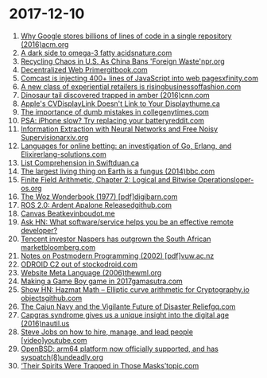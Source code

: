 # 2017-12-10
1. [Why Google stores billions of lines of code in a single repository (2016)acm.org](https://dl.acm.org/citation.cfm?id=2854146)
2. [A dark side to omega-3 fatty acidsnature.com](https://www.nature.com/articles/d41586-017-07678-8?WT.mc_id=TWT_NA_1711_BHNVDARKFATTYACIDS_PORTFOLIO)
3. [Recycling Chaos in U.S. As China Bans 'Foreign Waste'npr.org](https://www.npr.org/2017/12/09/568797388/recycling-chaos-in-u-s-as-china-bans-foreign-waste?utm_source=twitter.com&utm_medium=social&utm_campaign=npr&utm_term=nprnews&utm_content=202909)
4. [Decentralized Web Primergitbook.com](https://www.gitbook.com/book/flyingzumwalt/decentralized-web-primer/details)
5. [Comcast is injecting 400+ lines of JavaScript into web pagesxfinity.com](http://forums.xfinity.com/t5/Customer-Service/Are-you-aware-Comcast-is-injecting-400-lines-of-JavaScript-into/td-p/3009551)
6. [A new class of experiential retailers is risingbusinessoffashion.com](https://www.businessoffashion.com/articles/opinion/why-mass-merchants-are-toxic-and-a-new-era-of-retail-is-coming)
7. [Dinosaur tail discovered trapped in amber (2016)cnn.com](http://www.cnn.com/2016/12/08/health/dinosaur-tail-trapped-in-amber-trnd/index.html)
8. [Apple's CVDisplayLink Doesn't Link to Your Displaythume.ca](http://thume.ca/2017/12/09/cvdisplaylink-doesnt-link-to-your-display/)
9. [The importance of dumb mistakes in collegenytimes.com](https://www.nytimes.com/2017/12/09/opinion/sunday/dumb-mistakes-college.html)
10. [PSA: iPhone slow? Try replacing your batteryreddit.com](https://www.reddit.com/r/iphone/comments/7inu45/psa_iphone_slow_try_replacing_your_battery/)
11. [Information Extraction with Neural Networks and Free Noisy Supervisionarxiv.org](https://arxiv.org/abs/1612.04118)
12. [Languages for online betting: an investigation of Go, Erlang, and Elixirerlang-solutions.com](https://www.erlang-solutions.com/blog/programming-languages-for-online-betting-an-investigation-of-go-erlang-and-elixir.html)
13. [List Comprehension in Swiftduan.ca](https://duan.ca/2017/12/09/list-comprehension-in-swift/)
14. [The largest living thing on Earth is a fungus (2014)bbc.com](http://www.bbc.com/earth/story/20141114-the-biggest-organism-in-the-world)
15. [Finite Field Arithmetic, Chapter 2: Logical and Bitwise Operationsloper-os.org](http://www.loper-os.org/?p=2026)
16. [The Woz Wonderbook (1977) [pdf]digibarn.com](http://www.digibarn.com/collections/books/woz-wonderbook/Apple2WozWonderbook1977.pdf)
17. [ROS 2.0: Ardent Apalone Releasedgithub.com](https://github.com/ros2/ros2/releases/tag/release-ardent)
18. [Canvas Beatkevinboudot.me](https://experiments.kevinboudot.me/canvas-beat/)
19. [Ask HN: What software/service helps you be an effective remote developer?](https://news.ycombinator.com/item?id=15889939)
20. [Tencent investor Naspers has outgrown the South African marketbloomberg.com](https://www.bloomberg.com/news/articles/2017-11-16/hong-kong-listing-can-help-naspers-escape-tencent-s-shadow)
21. [Notes on Postmodern Programming (2002) [pdf]vuw.ac.nz](http://www.mcs.vuw.ac.nz/comp/Publications/archive/CS-TR-02/CS-TR-02-9.pdf)
22. [ODROID C2 out of stockodroid.com](https://forum.odroid.com/viewtopic.php?f=135&t=28809)
23. [Website Meta Language (2006)thewml.org](http://thewml.org/)
24. [Making a Game Boy game in 2017gamasutra.com](https://www.gamasutra.com/blogs/DoctorLudos/20171207/311143/Making_a_Game_Boy_game_in_2017_A_quotSheep_It_Upquot_PostMortem_part_12.php)
25. [Show HN: Hazmat Math – Elliptic curve arithmetic for Cryptography.io objectsgithub.com](https://github.com/tuxxy/hazmat-math)
26. [The Cajun Navy and the Vigilante Future of Disaster Reliefgq.com](https://www.gq.com/story/cajun-navy-and-the-future-of-vigilante-disaster-relief)
27. [Capgras syndrome gives us a unique insight into the digital age (2016)nautil.us](http://nautil.us/issue/42/fakes/to-understand-facebook-study-capgras-syndrome)
28. [Steve Jobs on how to hire, manage, and lead people [video]youtube.com](https://www.youtube.com/watch?v=rQKis2Cfpeo)
29. [OpenBSD: arm64 platform now officially supported, and has syspatch(8)undeadly.org](https://undeadly.org/cgi?action=article;sid=20171208082238)
30. [‘Their Spirits Were Trapped in Those Masks’topic.com](https://www.topic.com/their-spirits-were-trapped-in-those-masks)
